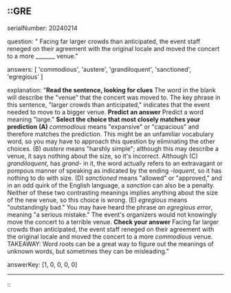 ::GRE
---

serialNumber: 20240214

question: " Facing far larger crowds than anticipated, the event staff reneged on their agreement with the original locale and moved the concert to a more _______ venue."

answers: [
  'commodious',
  'austere',
  'grandiloquent',
  'sanctioned',
  'egregious'
]

explanation: "<strong>Read the sentence, looking for clues</strong> The word in the blank will describe the \"venue\" that the concert was moved to. The key phrase in this sentence, \"larger crowds than anticipated,\" indicates that the event needed to move to a bigger venue. <strong>Predict an answer</strong> Predict a word meaning \"large.\" <strong>Select the choice that most closely matches your prediction</strong> <strong>(A) </strong><i>commodious</i> means \"expansive\" or \"capacious\" and therefore matches the prediction. This might be an unfamiliar vocabulary word, so you may have to approach this question by eliminating the other choices. (B) <i>austere</i> means \"harshly simple\"; although this may describe a venue, it says nothing about the size, so it's incorrect. Although (C) <i>grandiloquent</i>, has <i>grand-</i> in it, the word actually refers to an extravagant or pompous manner of speaking as indicated by the ending <i>-loquent</i>, so it has nothing to do with size. (D) <i>sanctioned</i> means \"allowed\" or \"approved,\" and in an odd quirk of the English language, a <i>sanction</i> can also be a penalty. Neither of these two contrasting meanings implies anything about the size of the new venue, so this choice is wrong. (E) <i>egregious</i> means \"outstandingly bad.\" You may have heard the phrase <i>an egregious error</i>, meaning \"a serious mistake.\" The event's organizers would not knowingly move the concert to a terrible venue. <strong>Check your answer</strong> Facing far larger crowds than anticipated, the event staff reneged on their agreement with the original locale and moved the concert to a more <i>commodious</i> venue. TAKEAWAY: Word roots can be a great way to figure out the meanings of unknown words, but sometimes they can be misleading."

answerKey: [1, 0, 0, 0, 0]

---
::